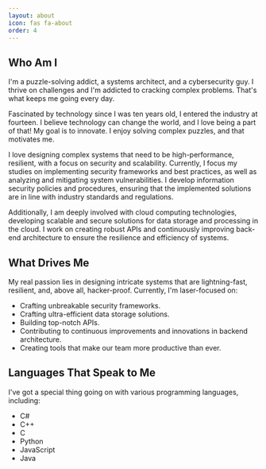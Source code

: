 ```yaml
---
layout: about
icon: fas fa-about
order: 4
---
```


## Who Am I

I'm a puzzle-solving addict, a systems architect, and a cybersecurity guy. I thrive on challenges and I'm addicted to cracking complex problems. That's what keeps me going every day.

Fascinated by technology since I was ten years old, I entered the industry at fourteen. I believe technology can change the world, and I love being a part of that! My goal is to innovate. I enjoy solving complex puzzles, and that motivates me.

I love designing complex systems that need to be high-performance, resilient, with a focus on security and scalability. Currently, I focus my studies on implementing security frameworks and best practices, as well as analyzing and mitigating system vulnerabilities. I develop information security policies and procedures, ensuring that the implemented solutions are in line with industry standards and regulations.

Additionally, I am deeply involved with cloud computing technologies, developing scalable and secure solutions for data storage and processing in the cloud. I work on creating robust APIs and continuously improving back-end architecture to ensure the resilience and efficiency of systems.

## What Drives Me

My real passion lies in designing intricate systems that are lightning-fast, resilient, and, above all, hacker-proof. Currently, I'm laser-focused on:

- Crafting unbreakable security frameworks.
- Crafting ultra-efficient data storage solutions.
- Building top-notch APIs.
- Contributing to continuous improvements and innovations in backend architecture.
- Creating tools that make our team more productive than ever.

## Languages That Speak to Me

I've got a special thing going on with various programming languages, including:

- C#
- C++
- C
- Python
- JavaScript
- Java

